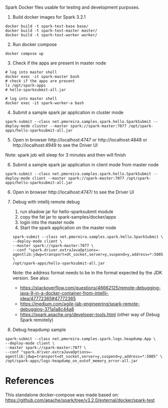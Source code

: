 Spark Docker files usable for testing and development purposes.

1. Build docker images for Spark 3.2.1

```shell
docker build -t spark-test-base base/
docker build -t spark-test-master master/
docker build -t spark-test-worker worker/
```

2. Run docker compose

```shell
docker compose up
```

3. Check if the apps are present in master node

```shell
# log into master shell
docker exec -it spark-master bash
# check if the apps are present
ls /opt/spark-apps
# hello-sparksubmit-all.jar
```


```shell
# log into master shell
docker exec -it spark-worker-a bash
```

4. Submit a sample spark jar application in cluster mode

```shell
spark-submit --class net.pmoreira.samples.spark.hello.SparkSubmit --deploy-mode cluster --master spark://spark-master:7077 /opt/spark-apps/hello-sparksubmit-all.jar
```

5. Open in browser http://localhost:4747 or http://localhost:4848 or http://localhost:4949 to see the Driver UI
   
Note: spark job will sleep for 3 minutes and then will finish

6. Submit a sample spark jar application in client mode from master node

```shell
spark-submit --class net.pmoreira.samples.spark.hello.SparkSubmit --deploy-mode client --master spark://spark-master:7077 /opt/spark-apps/hello-sparksubmit-all.jar
```

6. Open in browser http://localhost:4747/ to see the Driver UI

7. Debug with intellij remote debug
   1. run shadow jar for hello-sparksubmit module
   2. copy the fat jar to spark-samples/docker/apps
   3. login into the master node 
   4. Start the spark application on the master node
    ```shell
    spark-submit --class net.pmoreira.samples.spark.hello.SparkSubmit \
    --deploy-mode client \
    --master spark://spark-master:7077 \
    --conf "spark.driver.extraJavaOptions=-agentlib:jdwp=transport=dt_socket,server=y,suspend=y,address=*:5005" \
    /opt/spark-apps/hello-sparksubmit-all.jar 
    ```
   Note: the address format needs to be in the format expected by the JDK version. See also: 
   - https://stackoverflow.com/questions/46662125/remote-debugging-java-9-in-a-docker-container-from-intellij-idea/47772365#47772365
   - https://medium.com/agile-lab-engineering/spark-remote-debugging-371a1a8c44a8
   - https://spark.apache.org/developer-tools.html (other way of Debug Spark remotely)
   
8. Debug heapdump sample

```shell
spark-submit --class net.pmoreira.samples.spark.logs.heapdump.App \
--deploy-mode client \
--master spark://spark-master:7077 \
--conf "spark.driver.extraJavaOptions=-agentlib:jdwp=transport=dt_socket,server=y,suspend=y,address=*:5005" \
/opt/spark-apps/logs-heapdump_on_outof_memory_error-all.jar
```

# References

This standalone docker-compose was made based on: https://github.com/apache/spark/tree/v3.2.0/external/docker/spark-test
	

